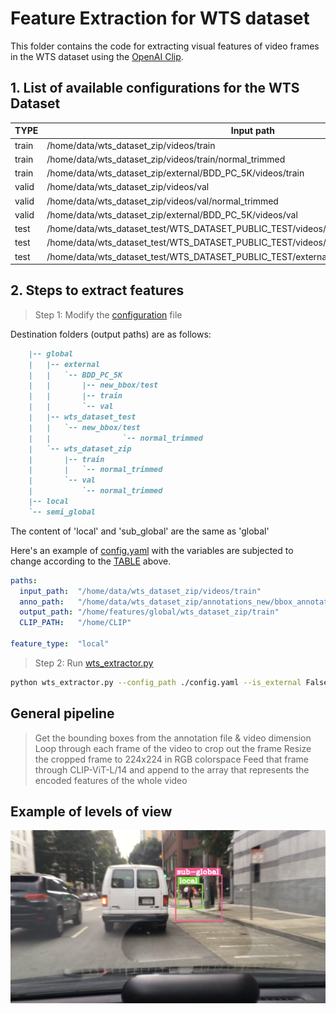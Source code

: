 # Feature Extraction for WTS dataset
This folder contains the code for extracting visual features of video frames in the WTS dataset using the [OpenAI Clip](https://github.com/openai/CLIP).

## 1. List of available configurations for the WTS Dataset

| TYPE 	| Input path 	| Anno path 	| Output path 	| Feature type 	|
|---	|---	|---	|---	|---	|
| train 	| /home/data/wts_dataset_zip/videos/train 	| /home/data/wts_dataset_zip/annotations_new/bbox_annotated/pedestrian/train 	| /home/features/<TYPE>/wts_dataset_zip/train 	| global/sub_global/local 	|
| train 	| /home/data/wts_dataset_zip/videos/train/normal_trimmed 	| /home/data/wts_dataset_zip/annotations_new/bbox_annotated/pedestrian/train/normal_trimmed 	| /home/features/<TYPE>/wts_dataset_zip/train/normal_trimmed 	| global/sub_global/local 	|
| train 	| /home/data/wts_dataset_zip/external/BDD_PC_5K/videos/train 	| /home/data/wts_dataset_zip/external/BDD_PC_5K/annotations_new/bbox_annotated/train 	| /home/features/<TYPE>/external/BDD_PC_5K/train 	| global/sub_global/local 	|
| valid 	| /home/data/wts_dataset_zip/videos/val 	| /home/data/wts_dataset_zip/annotations_new/bbox_annotated/pedestrian/val 	| /home/features/<TYPE>/wts_dataset_zip/val 	| global/sub_global/local 	|
| valid 	| /home/data/wts_dataset_zip/videos/val/normal_trimmed 	| /home/data/wts_dataset_zip/annotations_new/bbox_annotated/pedestrian/val/normal_trimmed 	| /home/features/<TYPE>/wts_dataset_zip/val/normal_trimmed 	| global/sub_global/local 	|
| valid 	| /home/data/wts_dataset_zip/external/BDD_PC_5K/videos/val 	| /home/data/wts_dataset_zip/external/BDD_PC_5K/annotations_new/bbox_annotated/val 	| /home/features/<TYPE>/external/BDD_PC_5K/val 	| global/sub_global/local 	|
| test 	| /home/data/wts_dataset_test/WTS_DATASET_PUBLIC_TEST/videos/test/public 	| /home/data/wts_dataset_test/WTS_DATASET_PUBLIC_TEST_BBOX/annotations/bbox_annotated/pedestrian/test/public 	| /home/features/<TYPE>/wts_dataset_test/new_bbox/test 	| global/sub_global/local 	|
| test 	| /home/data/wts_dataset_test/WTS_DATASET_PUBLIC_TEST/videos/test/public/normal_trimmed 	| /home/data/wts_dataset_test/WTS_DATASET_PUBLIC_TEST_BBOX/annotations/bbox_annotated/pedestrian/test/public/normal_trimmed 	| /home/features/<TYPE>/wts_dataset_test/new_bbox/test/normal_trimmed 	| global/sub_global/local 	|
| test 	| /home/data/wts_dataset_test/WTS_DATASET_PUBLIC_TEST/external/BDD_PC_5K/videos/test/public 	| /home/data/wts_dataset_test/WTS_DATASET_PUBLIC_TEST_BBOX/external/BDD_TC_5K/annotations/bbox_annotated/test/public 	| /home/features/<TYPE>/external/BDD_PC_5K/new_bbox/test 	| global/sub_global/local 	|

## 2. Steps to extract features

> Step 1: Modify the [configuration](config.yaml) file

Destination folders (output paths) are as follows:

```Markdown
    |-- global
    |   |-- external
    |   |   `-- BDD_PC_5K
    |   |       |-- new_bbox/test
    |   |       |-- train
    |   |       `-- val
    |   |-- wts_dataset_test
    |   |   `-- new_bbox/test
    |   |                `-- normal_trimmed
    |   `-- wts_dataset_zip
    |       |-- train
    |       |   `-- normal_trimmed
    |       `-- val
    |           `-- normal_trimmed
    |-- local
    `-- semi_global
```

The content of 'local' and 'sub_global' are the same as 'global'

Here's an example of [config.yaml](config.yaml) with the variables are subjected to change according to the [TABLE](https://github.com/quangminhdinh/TrafficVLM/edit/main/feature_extraction/readme.md#1-list-of-available-configurations-for-the-wts-dataset) above.

```yaml
paths:
  input_path:  "/home/data/wts_dataset_zip/videos/train" 
  anno_path:   "/home/data/wts_dataset_zip/annotations_new/bbox_annotated/pedestrian/train" 
  output_path: "/home/features/global/wts_dataset_zip/train" 
  CLIP_PATH:   "/home/CLIP" 

feature_type:  "local" 
```

> Step 2: Run [wts_extractor.py](wts_extractor.py)

```zsh
python wts_extractor.py --config_path ./config.yaml --is_external False  # specify if the data is not external
```

## General pipeline

> Get the bounding boxes from the annotation file & video dimension
> Loop through each frame of the video to crop out the frame
> Resize the cropped frame to 224x224 in RGB colorspace
> Feed that frame through CLIP-ViT-L/14 and append to the array that represents the encoded features of the whole video

## Example of levels of view

![Local and Sub-global](example.png)
